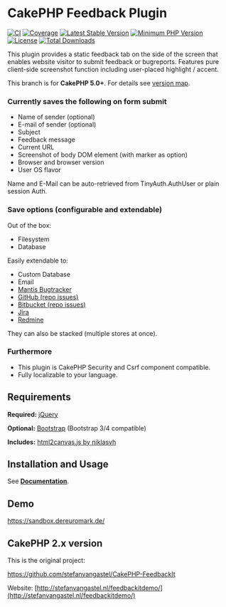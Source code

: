 # CakePHP Feedback Plugin

[![CI](https://github.com/dereuromark/cakephp-feedback/actions/workflows/ci.yml/badge.svg?branch=master)](https://github.com/dereuromark/cakephp-feedback/actions/workflows/ci.yml?query=branch%3Amaster)
[![Coverage](https://img.shields.io/codecov/c/github/dereuromark/cakephp-feedback/master.svg)](https://codecov.io/gh/dereuromark/cakephp-feedback)
[![Latest Stable Version](https://poser.pugx.org/dereuromark/cakephp-feedback/v/stable.svg)](https://packagist.org/packages/dereuromark/cakephp-feedback)
[![Minimum PHP Version](https://img.shields.io/badge/php-%3E%3D%208.1-8892BF.svg)](https://php.net/)
[![License](https://poser.pugx.org/dereuromark/cakephp-feedback/license.svg)](https://packagist.org/packages/dereuromark/cakephp-feedback)
[![Total Downloads](https://poser.pugx.org/dereuromark/cakephp-feedback/d/total.svg)](https://packagist.org/packages/dereuromark/cakephp-feedback)

This plugin provides a static feedback tab on the side of the screen that enables website visitor to submit feedback or bugreports.
Features pure client-side screenshot function including user-placed highlight / accent.

This branch is for **CakePHP 5.0+**. For details see [version map](https://github.com/dereuromark/cakephp-feedback/wiki#cakephp-version-map).

### Currently saves the following on form submit

* Name of sender (optional)
* E-mail of sender (optional)
* Subject
* Feedback message
* Current URL
* Screenshot of body DOM element (with marker as option)
* Browser and browser version
* User OS flavor

Name and E-Mail can be auto-retrieved from TinyAuth.AuthUser or plain session Auth.

### Save options (configurable and extendable)

Out of the box:

* Filesystem
* Database

Easily extendable to:

* Custom Database
* Email
* [Mantis Bugtracker](http://www.mantisbt.org/)
* [GitHub (repo issues)](https://help.github.com/articles/github-glossary#issue)
* [Bitbucket (repo issues)](https://confluence.atlassian.com/display/BITBUCKET/Use+the+issue+tracker)
* [Jira](https://www.atlassian.com/software/jira)
* [Redmine](http://www.redmine.org)

They can also be stacked (multiple stores at once).

### Furthermore
* This plugin is CakePHP Security and Csrf component compatible.
* Fully localizable to your language.

## Requirements

**Required:** [jQuery](http://jquery.com/)

**Optional:** [Bootstrap](http://getbootstrap.com) (Bootstrap 3/4 compatible)

**Includes:** [html2canvas.js by niklasvh](https://github.com/niklasvh/html2canvas)

## Installation and Usage

See **[Documentation](docs/README.md)**.

## Demo
https://sandbox.dereuromark.de/

## CakePHP 2.x version

This is the original project:

https://github.com/stefanvangastel/CakePHP-FeedbackIt

Website: [http://stefanvangastel.nl/feedbackitdemo/](http://stefanvangastel.nl/feedbackitdemo/)
